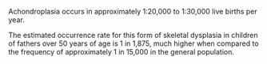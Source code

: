 Achondroplasia occurs in approximately 1:20,000 to 1:30,000 live births per year.

The estimated occurrence rate for this form of skeletal dysplasia in children of fathers over 50 years of age is 1 in 1,875, much higher when compared to the frequency of approximately 1 in 15,000 in the general population.